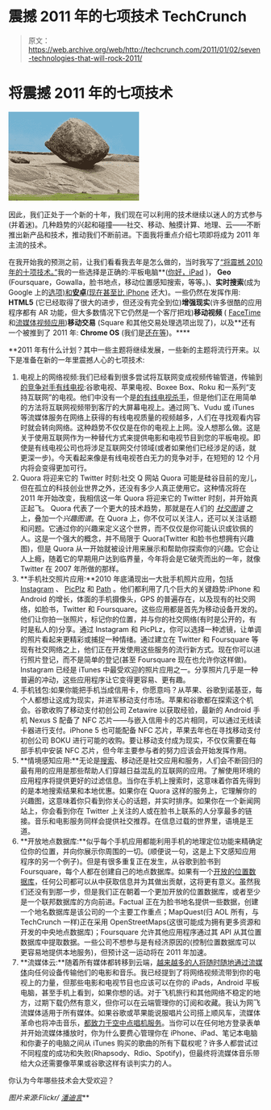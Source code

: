 # 震撼 2011 年的七项技术 TechCrunch

> 原文：<https://web.archive.org/web/http://techcrunch.com/2011/01/02/seven-technologies-that-will-rock-2011/>

# 将震撼 2011 年的七项技术

![](img/eea526f422aee9080ef1f837193a8a4b.png)

因此，我们正处于一个新的十年，我们现在可以利用的技术继续以迷人的方式参与(并着迷)。几种趋势的兴起和碰撞——社交、移动、触摸计算、地理、云——不断推出新产品和技术，推动我们不断前进。下面我将重点介绍七项即将成为 2011 年主流的技术。

在我开始我的预测之前，让我们看看我去年是怎么做的，当时我写了[“将震撼 2010 年的十项技术。”](https://web.archive.org/web/20230202225421/https://techcrunch.com/2010/01/01/ten-technologies-2010/)我的一些选择是正确的:平板电脑**([你好，iPad](https://web.archive.org/web/20230202225421/https://techcrunch.com/2010/01/27/everything-you-need-to-know-about-the-ipad/) )， **Geo** (Foursquare，Gowalla，脸书地点，移动位置感知搜索，等等。)、**实时搜索**(成为 Google 上的[选项)和**安卓**(现在甚至](https://web.archive.org/web/20230202225421/https://techcrunch.com/2010/08/26/google-realtime-search/)[比 iPhone](https://web.archive.org/web/20230202225421/https://techcrunch.com/2010/11/10/gartner-android-share-jumps-to-25-5-percent-now-second-most-popular-os-worldwide/) 还大)。一些仍然在发挥作用: **HTML5** (它已经取得了很大的进步，但还没有完全到位)**增强现实**(许多很酷的应用程序都有 AR 功能，但大多数情况下它仍然是一个客厅把戏)**移动视频** ( [FaceTime](https://web.archive.org/web/20230202225421/https://techcrunch.com/2010/07/03/facetime-and-why-apples-massive-integration-advantage-is-just-beginning/) 和[流媒体视频应用](https://web.archive.org/web/20230202225421/https://techcrunch.com/2010/03/22/justin-tv-iphone/))**移动交易** (Square 和其他交易处理选项出现了)，以及**还有一个被推到了 2011 年: **Chrome OS** (我们是[还在等](https://web.archive.org/web/20230202225421/https://techcrunch.com/2010/12/12/cr-48-chrome-notebook-review/))。****

 **2011 年有什么计划？其中一些主题将继续发展，一些新的主题将流行开来。以下是准备在新的一年里震撼人心的七项技术:

1.  电视上的网络视频:我们已经看到很多尝试将互联网变成视频传输管道，传输到[的竞争对手有线电视](https://web.archive.org/web/20230202225421/https://techcrunch.com/2010/10/24/internet-tv-and-the-death-of-cable-tv-really/):谷歌电视、苹果电视、Boxee Box、Roku 和一系列“支持互联网”的电视。他们中没有一个是[的有线电视杀手](https://web.archive.org/web/20230202225421/http://www.crunchgear.com/2010/11/18/wanna-watch-tv-dont-cut-the-cord-get-cable/)，但是他们正在用简单的方法将互联网视频带到客厅的大屏幕电视上。通过网飞、Vudu 或 iTunes 等流媒体服务在网络上获得的有线电视质量的视频越多，人们在寻找观看内容时就会转向网络。这种趋势不仅仅是在你的电视上上网。没人想那么做。这是关于使用互联网作为一种替代方式来提供电影和电视节目到您的平板电视。即使是有线电视公司也将涉足互联网交付领域(或者如果他们已经涉足的话，就更深一步)。今天看起来像是有线电视苍白无力的竞争对手，在短短的 12 个月内将会变得更加可行。
2.  Quora 将迎来它的 Twitter 时刻:社交 Q 网站 Quora 可能是硅谷目前的宠儿，但在孤立的科技创业世界之外，还没有多少人真正使用它。这种情况将在 2011 年开始改变，我相信这一年 Quora 将迎来它的 Twitter 时刻，并开始真正起飞。 Quora 代表了一个更大的技术趋势，那就是在人们的 *[社交图谱](https://web.archive.org/web/20230202225421/http://en.wikipedia.org/wiki/Social_graph)* 之上，叠加一个*兴趣图谱*。在 Quora 上，你不仅可以关注人，还可以关注话题和问题。它通过你的兴趣来定义这个世界，而不仅仅是你可能认识或钦佩的人。这是一个强大的概念，并不局限于 Quora(Twitter 和脸书也想拥有兴趣图)，但是 Quora 从一开始就被设计用来展示和帮助你探索你的兴趣。它会让人上瘾，随着它的早期用户达到临界量，今年将会是它破壳而出的一年，就像 Twitter 在 2007 年所做的那样。
3.  **手机社交照片应用:**2010 年底涌现出一大批手机照片应用，包括 [Instagram](https://web.archive.org/web/20230202225421/http://instagr.am/) 、 [PicPlz](https://web.archive.org/web/20230202225421/http://picplz.com/) 和 [Path](https://web.archive.org/web/20230202225421/https://www.path.com/) 。他们都利用了几个巨大的关键趋势:iPhone 和 Android 的增长，体面的手机摄像头，GPS 的普遍存在，以及现有的社交网络，如脸书，Twitter 和 Foursquare。这些应用都是首先为移动设备开发的。他们让你拍一张照片，标记你的位置，并与你的社交网络(有时是公开的，有时是私人的)分享。通过 Instagram 和 PicPLz，你可以选择一种滤镜，让单调的照片看起来更精彩或捕捉一种情绪。通过建立在 Twitter 和 Foursquare 等现有社交网络之上，他们正在开发使用这些服务的流行新方式。现在你可以进行照片登记，而不是简单的登记(甚至 Foursquare 现在也允许你这样做)。Instagram 已经是 iTunes 中最受欢迎的照片应用之一。分享照片几乎是一种普遍的冲动，这些应用程序让它变得更容易、更有趣。
4.  手机钱包:如果你能把手机当成信用卡，你愿意吗？从苹果、谷歌到诺基亚，每个人都想让这成为现实，并进军移动支付市场。苹果和谷歌都在探索这个机会。谷歌收购了移动支付初创公司 Zetawire 以获取经验，最新的 Android 手机 Nexus S 配备了 NFC 芯片——与嵌入信用卡的芯片相同，可以通过无线读卡器进行支付。iPhone 5 也可能配备 NFC 芯片，苹果去年也在寻找移动支付初创公司 BOKU 进行可能的收购。要让移动支付成为现实，不仅仅需要在每部手机中安装 NFC 芯片，但今年主要参与者的努力应该会开始发挥作用。
5.  **情境感知应用:**无论是[搜索](https://web.archive.org/web/20230202225421/https://techcrunch.com/2010/12/08/googles-next-big-thing/)、移动还是社交应用和服务，人们会不断回归的最有用的应用是那些帮助人们穿越日益混乱的互联网的应用。了解使用环境的应用程序将提供更好的过滤信息。当你在手机上搜索时，这意味着你首先得到的是本地搜索结果和本地优惠。如果你在 Quora 这样的服务上，它理解你的兴趣图，这意味着你只看到你关心的话题，并实时排序。如果你在一个新闻网站上，你会看到你在 Twitter 上关注的人或在脸书上联系的人分享最多的链接。音乐和电影服务同样会提供社交推荐。在信息过载的世界里，语境是王道。
6.  **开放地点数据库:**似乎每个手机应用都能利用手机的地理定位功能来精确定位你的位置，并向你展示你周围的一切。(顺便说一句，这是上下文感知应用程序的另一个例子)。但是有很多重复正在发生，从谷歌到脸书到 Foursquare，每个人都在创建自己的地点数据库。如果有一个[开放的位置数据库](https://web.archive.org/web/20230202225421/https://techcrunch.com/2010/04/17/open-database-places/)，任何公司都可以从中获取信息并为其做出贡献，这将更有意义。虽然我们还没有到那一步，但是我们正在朝着一个更加开放的位置数据库，或者至少是一个联邦数据库的方向前进。Factual 正在为脸书地名提供一些数据，创建一个地名数据库是该公司的一个主要工作重点；MapQuest(归 AOL 所有，与 TechCrunch 一样)正在采用 OpenStreetMaps(这很可能成为拥有更多资源和开发的中央地点数据库)；Foursquare 允许其他应用程序通过其 API 从其位置数据库中提取数据。一些公司不想参与是有经济原因的(控制位置数据库可以更容易地提供本地服务)，但预计这一运动将在 2011 年加速。
7.  **流媒体云:**随着所有媒体都转移到云端，[越来越多的人将随时随地通过流媒体](https://web.archive.org/web/20230202225421/https://techcrunch.com/2011/01/01/streamonomics/)向任何设备传输他们的电影和音乐。我已经提到了将网络视频流带到你的电视上的力量，但那些电影和电视节目也应该可以在你的 iPads，Android 平板电脑，甚至手机上看到，如果你想的话。对于飞机旅行和其他网络不稳定的地方，过期下载仍然有意义，但你可以在云端管理你的订阅和收藏。我认为网飞流媒体适用于所有媒体。如果谷歌或苹果能说服唱片公司搭上顺风车，流媒体革命也将冲击音乐，[都致力于空中点唱机服务](https://web.archive.org/web/20230202225421/https://techcrunch.com/2010/07/01/itunes-cloud-google/)。当你可以在任何地方登录表单并开始流媒体播放时，你为什么要费心管理你在 iPhone、iPad、笔记本电脑和你妻子的电脑之间从 iTunes 购买的歌曲的所有下载权呢？许多人都尝试过不同程度的成功和失败(Rhapsody、Rdio、Spotify)，但最终将流媒体音乐带给大众还需要像苹果或谷歌这样有谈判实力的人。

你认为今年哪些技术会大受欢迎？

*图片来源:Flickr/ [潘迪言](https://web.archive.org/web/20230202225421/http://www.flickr.com/photos/pandiyan/39253856/)***